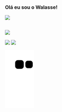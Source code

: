 ### Olá eu sou o Walasse! [](https://komarev.com/ghpvc/?username=walassseee&color=blueviolet&style=flat)   

<div>
  <a href="https://github.com/Walassseee">
  <img height="180em" src="https://github-readme-stats.vercel.app/api?username=walassseee&show_icons=true&include_all_commits=true&count_private=true"/>
</div>

##
    
<p>
    <img
        src="https://github-profile-summary-cards.vercel.app/api/cards/profile-details?username=walassseee" />
</p>

<div>
    <a href="https://www.linkedin.com/in/walasse-mickael-frutuoso-tomaz-2b5ba21a4/" target="_blank"><img
            src="https://img.shields.io/badge/-LinkedIn-%230077B5?style=for-the-badge&logo=linkedin&logoColor=white"
            target="_blank"></a>
    <a href="https://www.instagram.com/academicoeconomico" target="_blank"><img
            src="https://img.shields.io/badge/-Instagram-%23E4405F?style=for-the-badge&logo=instagram&logoColor=white"
            target="_blank"></a>

![Snake animation](https://github.com/LuizMacedo/luizmacedo/blob/output/github-contribution-grid-snake.svg)

</div>
